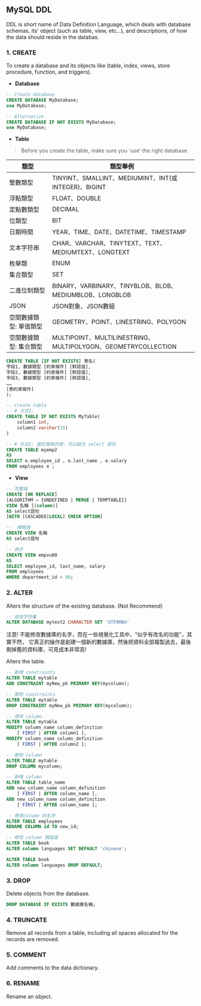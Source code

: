 ## MySQL DDL 

DDL is short name of Data Definition Language, which deals with database schemas, its' object (such as table, view, etc...), and descriptions, of how the data should reside in the databas.

### 1. CREATE
To create a database and its objects like (table, index, views, store procedure, function, and triggers).

* **Database**
```sql
-- Create database
CREATE DATABASE MyDatabase;
use MyDatabase;

-- Alternative 
CREATE DATABASE IF NOT EXISTS MyDatabase;
use MyDatabase;

```

* **Table**
> Before  you create the table, make sure you 'use' the right database.

| 類型 | 類型舉例 | 
|---|---|
| 整數類型 | TINYINT、SMALLINT、MEDIUMINT、INT(或INTEGER)、BIGINT |
| 浮點類型 | FLOAT、DOUBLE |
| 定點數類型 | DECIMAL |
| 位類型 | BIT |
| 日期時間 | YEAR、TIME、DATE、DATETIME、TIMESTAMP |
| 文本字符串 | CHAR、VARCHAR、TINYTEXT、TEXT、MEDIUMTEXT、LONGTEXT |
| 枚舉類 | ENUM |
| 集合類型| SET |
| 二進位制類型| BINARY、VARBINARY、TINYBLOB、BLOB、MEDIUMBLOB、LONGBLOB |
|JSON |JSON對象、JSON數組 |
|空間數據類型: 單值類型 | GEOMETRY、POINT、LINESTRING、POLYGON|
|空間數據類型: 集合類型 | MULTIPOINT、MULTILINESTRING、MULTIPOLYGON、GEOMETRYCOLLECTION |

``` sql
CREATE TABLE [IF NOT EXISTS] 表名(
字段1, 數據類型 [約束條件] [默認值],
字段2, 數據類型 [約束條件] [默認值],
字段3, 數據類型 [約束條件] [默認值],
……
[表約束條件]
);

-- Create table
-- # 方式1:
CREATE TABLE IF NOT EXISTS MyTable(
    column1 int,
    column2 varchar(15)
)

-- # 方式2: 基於現有的表，可以結合 select 語句
CREATE TABLE myemp2
AS 
SELECT e.employee_id , e.last_name , e.salary 
FROM employees e ;
```

* **View** 
```sql
-- 完整版
CREATE [OR REPLACE]
[ALGORITHM = {UNDEFINED | MERGE | TEMPTABLE}]
VIEW 名稱 [(column)]
AS select語句
[WITH [CASCADED|LOCAL] CHECK OPTION]

--  精簡版
CREATE VIEW 名稱
AS select語句

-- 例子
CREATE VIEW empvu80
AS
SELECT employee_id, last_name, salary
FROM employees
WHERE department_id = 80;
```

### 2. ALTER
Alters the structure of the existing database. (Not Recommend)
```sql
-- 修改字符集
ALTER DATABASE mytest2 CHARACTER SET 'UTF8MB4'
```
注意! 不能修改數據庫的名字，而在一些視覺化工具中，"似乎有改名的功能"，其實不然， 它真正的操作是創建一個新的數據庫，然後把資料全部複製過去，最後刪掉舊的資料庫，可見成本非常高!

Alters the table.
```sql
-- 新增 constraints
ALTER TABLE mytable 
ADD CONSTRAINT myNew_pk PRIMARY KEY(mycolumn);

-- 刪除 constraints
ALTER TABLE mytable
DROP CONSTRAINT myNew_pk PRIMARY KEY(mycolumn);

-- 修改 column
ALTER TABLE mytable
MODIFY column_name column_definition
    [ FIRST | AFTER column1 ],
MODIFY column_name column_definition
    [ FIRST | AFTER column2 ];

-- 刪除 column
ALTER TABLE mytable
DROP COLUMN mycolumn;

-- 新增 column
ALTER TABLE table_name
ADD new_column_name column_definition
    [ FIRST | AFTER column_name ],
ADD new_column_name column_definition
    [ FIRST | AFTER column_name ];

-- 修改column 的名字
ALTER TABLE employees 
RENAME COLUMN id TO new_id;

-- 修改 column 預設值
ALTER TABLE book 
ALTER column languages SET DEFAULT 'chinese';

ALTER TABLE book
ALTER column languages DROP DEFAULT;
```

### 3. DROP
Delete objects from the database.
```sql
DROP DATABASE IF EXISTS 數據庫名稱;
```
### 4. TRUNCATE
Remove all records from a table, including all spaces allocated for the records are removed.

### 5. COMMENT 
Add comments to the data dictionary.

### 6. RENAME 
Rename an object.
